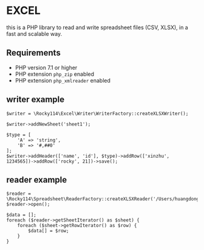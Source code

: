 # EXCEL

this is a PHP library to read and write spreadsheet files (CSV, XLSX), in a fast and scalable way.

## Requirements

* PHP version 7.1 or higher
* PHP extension `php_zip` enabled
* PHP extension `php_xmlreader` enabled

## writer example
```
$writer = \Rocky114\Excel\Writer\WriterFactory::createXLSXWriter();

$writer->addNewSheet('sheet1');

$type = [
    'A' => 'string',
    'B' => '#,##0'
];
$writer->addHeader(['name', 'id'], $type)->addRow(['xinzhu', 1234565])->addRow(['rocky', 21])->save();
```

## reader example

```
$reader = \Rocky114\Spreadsheet\ReaderFactory::createXLSXReader('/Users/huangdongcheng/Downloads/test.xlsx');
$reader->open();

$data = [];
foreach ($reader->getSheetIterator() as $sheet) {
    foreach ($sheet->getRowIterator() as $row) {
        $data[] = $row;
    }
}
```